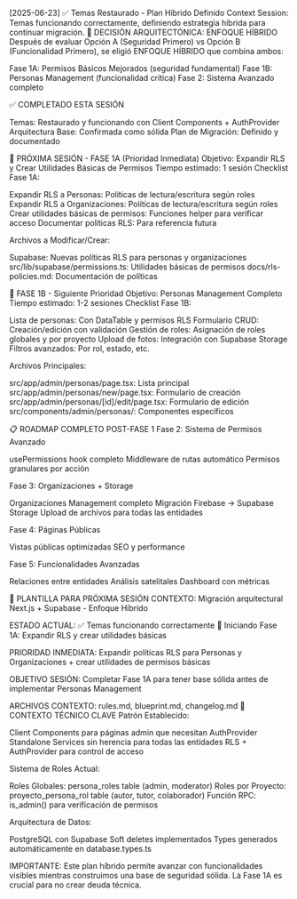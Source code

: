 [2025-06-23] ✅ Temas Restaurado - Plan Híbrido Definido
Context Session: Temas funcionando correctamente, definiendo estrategia híbrida para continuar migración.
🎯 DECISIÓN ARQUITECTÓNICA: ENFOQUE HÍBRIDO
Después de evaluar Opción A (Seguridad Primero) vs Opción B (Funcionalidad Primero), se eligió ENFOQUE HÍBRIDO que combina ambos:

Fase 1A: Permisos Básicos Mejorados (seguridad fundamental)
Fase 1B: Personas Management (funcionalidad crítica)
Fase 2: Sistema Avanzado completo

✅ COMPLETADO ESTA SESIÓN

Temas: Restaurado y funcionando con Client Components + AuthProvider
Arquitectura Base: Confirmada como sólida
Plan de Migración: Definido y documentado

🚀 PRÓXIMA SESIÓN - FASE 1A (Prioridad Inmediata)
Objetivo: Expandir RLS y Crear Utilidades Básicas de Permisos
Tiempo estimado: 1 sesión
Checklist Fase 1A:

 Expandir RLS a Personas: Políticas de lectura/escritura según roles
 Expandir RLS a Organizaciones: Políticas de lectura/escritura según roles
 Crear utilidades básicas de permisos: Funciones helper para verificar acceso
 Documentar políticas RLS: Para referencia futura

Archivos a Modificar/Crear:

Supabase: Nuevas políticas RLS para personas y organizaciones
src/lib/supabase/permissions.ts: Utilidades básicas de permisos
docs/rls-policies.md: Documentación de políticas

🎯 FASE 1B - Siguiente Prioridad
Objetivo: Personas Management Completo
Tiempo estimado: 1-2 sesiones
Checklist Fase 1B:

 Lista de personas: Con DataTable y permisos RLS
 Formulario CRUD: Creación/edición con validación
 Gestión de roles: Asignación de roles globales y por proyecto
 Upload de fotos: Integración con Supabase Storage
 Filtros avanzados: Por rol, estado, etc.

Archivos Principales:

src/app/admin/personas/page.tsx: Lista principal
src/app/admin/personas/new/page.tsx: Formulario de creación
src/app/admin/personas/[id]/edit/page.tsx: Formulario de edición
src/components/admin/personas/: Componentes específicos

📋 ROADMAP COMPLETO POST-FASE 1
Fase 2: Sistema de Permisos Avanzado

 usePermissions hook completo
 Middleware de rutas automático
 Permisos granulares por acción

Fase 3: Organizaciones + Storage

 Organizaciones Management completo
 Migración Firebase → Supabase Storage
 Upload de archivos para todas las entidades

Fase 4: Páginas Públicas

 Vistas públicas optimizadas
 SEO y performance

Fase 5: Funcionalidades Avanzadas

 Relaciones entre entidades
 Análisis satelitales
 Dashboard con métricas

📝 PLANTILLA PARA PRÓXIMA SESIÓN
CONTEXTO: Migración arquitectural Next.js + Supabase - Enfoque Híbrido

ESTADO ACTUAL: 
✅ Temas funcionando correctamente
🎯 Iniciando Fase 1A: Expandir RLS y crear utilidades básicas

PRIORIDAD INMEDIATA: 
Expandir políticas RLS para Personas y Organizaciones + crear utilidades de permisos básicas

OBJETIVO SESIÓN:
Completar Fase 1A para tener base sólida antes de implementar Personas Management

ARCHIVOS CONTEXTO: rules.md, blueprint.md, changelog.md
🔗 CONTEXTO TÉCNICO CLAVE
Patrón Establecido:

Client Components para páginas admin que necesitan AuthProvider
Standalone Services sin herencia para todas las entidades
RLS + AuthProvider para control de acceso

Sistema de Roles Actual:

Roles Globales: persona_roles table (admin, moderator)
Roles por Proyecto: proyecto_persona_rol table (autor, tutor, colaborador)
Función RPC: is_admin() para verificación de permisos

Arquitectura de Datos:

PostgreSQL con Supabase
Soft deletes implementados
Types generados automáticamente en database.types.ts


IMPORTANTE: Este plan híbrido permite avanzar con funcionalidades visibles mientras construimos una base de seguridad sólida. La Fase 1A es crucial para no crear deuda técnica.